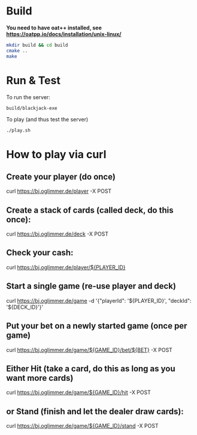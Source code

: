 # Build

**You need to have oat++ installed, see https://oatpp.io/docs/installation/unix-linux/**

```bash
mkdir build && cd build
cmake ..
make
```

# Run & Test

To run the server:

```bash
build/blackjack-exe
```

To play (and thus test the server)

```bash
./play.sh
```

# How to play via curl

## Create your player (do once)
curl https://bj.oglimmer.de/player -X POST

## Create a stack of cards (called deck, do this once):
curl https://bj.oglimmer.de/deck -X POST

## Check your cash:
curl https://bj.oglimmer.de/player/${PLAYER_ID}

## Start a single game (re-use player and deck)
curl https://bj.oglimmer.de/game -d '{"playerId": '${PLAYER_ID}', "deckId": '${DECK_ID}'}'

## Put your bet on a newly started game (once per game)
curl https://bj.oglimmer.de/game/${GAME_ID}/bet/${BET} -X POST

## Either Hit (take a card, do this as long as you want more cards)
curl https://bj.oglimmer.de/game/${GAME_ID}/hit -X POST
## or Stand (finish and let the dealer draw cards):
curl https://bj.oglimmer.de/game/${GAME_ID}/stand -X POST

      